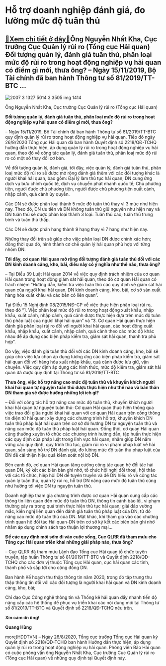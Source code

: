 Hỗ trợ doanh nghiệp đánh giá, đo lường mức độ tuân thủ
======================================================

[:gift:Xem chi tiết ở đây:gift:](https://hddtvn.com/ho-tro-doanh-nghiep-danh-gia-do-luong-muc-do-tuan-thu/)Ông Nguyễn Nhất Kha, Cục trưởng Cục Quản lý rủi ro (Tổng cục Hải quan) Đối tượng quản lý, đánh giá tuân thủ, phân loại mức độ rủi ro trong hoạt động nghiệp vụ hải quan có điểm gì mới, thưa ông? – Ngày 15/11/2019, Bộ Tài chính đã ban hành Thông tư số 81/2019/TT-BTC …
--------------------------------------------------------------------------------------------------------------------------------------------------------------------------------------------------------------------------------------------------------------------------





![2007 3 1327 5014 3 3505 img 1414](https://haiquanonline.com.vn/stores/news_dataimages/hoannm/102020/05/17/in_article/2007_3-1327_5014_3-3505_IMG_1414.jpg?rt=20201005172611 "Ông Nguyễn Nhất Kha, Cục trưởng Cục Quản lý rủi ro (Tổng cục Hải quan)")


Ông Nguyễn Nhất Kha, Cục trưởng Cục Quản lý rủi ro (Tổng cục Hải quan)



**Đối tượng quản lý, đánh giá tuân thủ, phân loại mức độ rủi ro trong hoạt động nghiệp vụ hải quan có điểm gì mới, thưa ông?**


– Ngày 15/11/2019, Bộ Tài chính đã ban hành Thông tư số 81/2019/TT-BTC quy định quản lý rủi ro trong hoạt động nghiệp vụ hải quan. Tiếp đó ngày 26/8/2020 Tổng cục Hải quan đã ban hành Quyết định số 2218/QĐ-TCHQ hướng dẫn thực hiện, áp dụng quản lý rủi ro trong hoạt động nghiệp vụ hải quan, theo đó về công tác quản lý, đánh giá tuân thủ, phân loaị mức độ rủi ro có một số thay đổi cơ bản.


Về đối tượng quản lý, đánh giá, tới đây, việc quản lý, đánh giá tuân thủ, phân loaị mức độ rủi ro sẽ được mở rộng đánh giá thêm với các đối tượng khác là người khai hải quan, bao gồm: Đại lý làm thủ tục hải quan; DN cung ứng dịch vụ bưu chính quốc tế, dịch vụ chuyển phát nhanh quốc tế; Chủ phương tiện, người được chủ phương tiện, người được chủ phương tiện xuất cảnh, nhập cảnh, quá cảnh ủy quyền.


Các DN sẽ được phân loại thành 5 mức độ tuân thủ thay vì 3 mức như hiện nay. Theo đó, DN ưu tiên và DN không tuân thủ giữ nguyên như hiện nay và DN tuân thủ sẽ được phân loại thành 3 loại: Tuân thủ cao; tuân thủ trung bình và tuân thủ thấp.


Các DN sẽ được phân hạng thành 9 hạng thay vì 7 hạng như hiện nay.


Những thay đổi trên sẽ giúp cho việc phân loại DN được chính xác hơn; đồng thời qua đó, hình thành cơ chế quản lý hải quan phù hợp với từng nhóm DN.


**Tới đây, cơ quan Hải quan mở rộng đối tượng đánh giá tuân thủ đối với các DN kinh doanh cảng, kho, bãi, điều này có ý nghĩa như thế nào, thưa ông?**


– Tại Điều 39 Luật Hải quan 2014 về việc quy định trách nhiệm của cơ quan Hải quan trong hoạt động giám sát hải quan, theo đó cơ quan Hải quan có trách nhiệm “Hướng dẫn, kiểm tra việc tuân thủ các quy định về giám sát hải quan của người khai hải quan, DN kinh doanh cảng, kho, bãi, cơ sở sản xuất hàng hóa xuất khẩu và các bên có liên quan”.


Tại Điều 15 Nghị định 08/2015/NĐ-CP về việc thực hiện phân loại rủi ro, theo đó “1. Việc phân loại mức độ rủi ro trong hoạt động xuất khẩu, nhập khẩu, xuất cảnh, nhập cảnh, quá cảnh được thực hiện dựa trên mức độ tuân thủ pháp luật của người khai hải quan” và “3. Cơ quan Hải quan thực hiện đánh giá phân loại rủi ro đối với người khai hải quan, các hoạt động xuất khẩu, nhập khẩu, xuất cảnh, nhập cảnh, quá cảnh theo các mức độ khác nhau để áp dụng các biện pháp kiểm tra, giám sát hải quan, thanh tra phù hợp”.


Do vậy, việc đánh giá tuân thủ đối với các DN kinh doanh cảng, kho, bãi sẽ giúp cho việc lựa chọn áp dụng tương ứng các biện pháp kiểm tra, giám sát hải quan đối với hàng hóa xuất nhập khẩu, quá cảnh được lưu giữ, vận chuyển. Việc quy định áp dụng các hình thức, mức độ kiểm tra, giám sát hải quan đã được quy định tại Thông tư số 81/2019/TT-BTC


**Thưa ông, việc hỗ trợ nâng cao mức độ tuân thủ và khuyến khích người khai hải quan tự nguyện tuân thủ được thực hiện như thế nào và bản thân DN tham gia sẽ được hưởng những lợi ích gì?**


– Đối với công tác hỗ trợ nâng cao mức độ tuân thủ, khuyến khích người khai hải quan tự nguyện tuân thủ: Cơ quan Hải quan thực hiện thông qua việc trao đổi giữa người khai hải quan với cơ quan Hải quan trên cổng thông tin điện tử hải quan; xây dựng các chương trình hỗ trợ, khuyến khích DN tuân thủ pháp luật hải quan trên cơ sở đó hướng DN tự nguyện tuân thủ và nâng cao mức độ tuân thủ pháp luật hải quan. Đồng thời, cơ quan Hải quan cũng thường xuyên tổ chức các chương trình hướng dẫn, tập huấn thực hiện các quy định của pháp luật trong lĩnh vực hải quan, nhằm giúp DN nắm vững các quy định, quy trình thủ tục, giảm rủi ro vi phạm pháp luật về hải quan, sẵn sàng hỗ trợ DN đánh giá, đo lường mức độ tuân thủ pháp luật của DN để cải thiện hiệu quả kiểm soát nội bộ DN.


Bên cạnh đó, cơ quan Hải quan tăng cường công tác quan hệ đối tác hải quan DN, ký kết các biên bản ghi nhớ, tổ chức hội nghị đối thoại, hội thảo với các tổ chức, hiệp hội DN để tuyên truyền và để DN hiểu rõ về công tác quản lý tuân thủ, quản lý rủi ro, hỗ trợ DN nâng cao mức độ tuân thủ cũng như hướng tới việc DN tự nguyện tuân thủ.


Doanh nghiệp tham gia chương trình được cơ quan Hải quan cung cấp các thông tin liên quan đến mức độ tuân thủ DN, thông tin cảnh báo lỗi, vi phạm thường xảy ra trong quá trình thực hiện thủ tục hải quan; giải đáp vướng mắc, kiến nghị liên quan đến đánh giá tuân thủ pháp luật của DN, từ đó nâng cao mức độ tuân thủ của DN. Mặt khác, khi tham gia vào các chương trình quan hệ đối tác Hải quan-DN trên cơ sở ký kết các biên bản ghi nhớ nhằm áp dụng chính sách tạo thuận lợi thương mại…


**Để các quy định mới sớm đi vào cuộc sống, Cục QLRR đã tham mưu cho Tổng cục Hải quan triển khai những giải pháp nào, thưa ông?**


– Cục QLRR đã tham mưu Lãnh đạo Tổng cục Hải quan tổ chức tuyên truyền, tập huấn Thông tư số 81/2019/TT-BTC và Quyết định 2218/QĐ-TCHQ cho các đơn vị thuộc Tổng cục Hải quan, cục hải quan các tỉnh, thành phố và sắp tới cho cộng đồng DN.


Ban hành Kế hoạch thu thập thông tin năm 2020, trong đó tập trung thu thập thông tin đối với các đối tượng là người khai hải quan và DN kinh doanh cảng, kho, bãi;


Chỉ đạo Cục Công nghệ thông tin và Thống kê hải quan đẩy nhanh tiến độ nâng cấp các hệ thống để phục vụ triển khai các nội dung mới tại Thông tư số 81/2019/TT-BTC và Quyết định số 2218/QĐ-TCHQ nêu trên.


**Xin cảm ơn ông!**




**Quang Hùng**



more(HDDTVN) – Ngày 26/8/2020, Tổng cục trưởng Tổng cục Hải quan ký Quyết định số 2218/QĐ-TCHQ ban hành Hướng dẫn thực hiện, áp dụng quản lý rủi ro trong hoạt động nghiệp vụ hải quan. Phóng viên Báo Hải quan có cuộc phỏng vấn ông Nguyễn Nhất Kha, Cục trưởng Cục Quản lý rủi ro (Tổng cục Hải quan) về những quy định tại Quyết định này.

